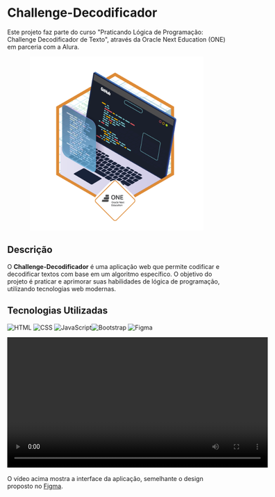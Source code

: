 # Challenge-Decodificador

Este projeto faz parte do curso "Praticando Lógica de Programação: Challenge Decodificador de Texto", através da Oracle Next Education (ONE) em parceria com a Alura.</p>

<p align="center">
    <img src="assets/images/badge.png" alt="Descrição da Imagem" style="width: 400px; height: auto;">
</p>

## Descrição

O **Challenge-Decodificador** é uma aplicação web que permite codificar e decodificar textos com base em um algoritmo específico. O objetivo do projeto é praticar e aprimorar suas habilidades de lógica de programação, utilizando tecnologias web modernas.

## Tecnologias Utilizadas

![HTML](https://img.icons8.com/color/48/000000/html-5.png)
![CSS](https://img.icons8.com/color/48/000000/css3.png) 
![JavaScript](https://img.icons8.com/color/48/000000/javascript.png)![Bootstrap](https://img.icons8.com/color/50/000000/bootstrap.png)
![Figma](https://img.icons8.com/color/50/000000/figma.png)

<video width="600" controls>
  <source src="assets/images/demonstrativo.mp4" type="video/mp4">
</video>

O vídeo acima mostra a interface da aplicação, semelhante o design proposto no [Figma](https://www.figma.com/proto/f0TymOzlC7AsnKy0tmD69y/Alura-Challenge---Desafio-1---L%C3%B3gica-(Copy)?t=ExjlTNFps7OQLz6j-1).
